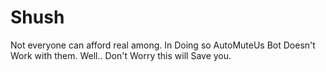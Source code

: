 # Shush
Not everyone can afford real among. In Doing so AutoMuteUs Bot Doesn't Work with them. Well.. Don't Worry this will Save you.
